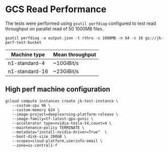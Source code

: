 # GCS Read Performance

The tests were performed using `gsutil perfdiag` configured to test read throughput on parallel read of 50 1000MB files.

```
gsutil perfdiag -o output.json -t rthru -s 1000MB -n 64 -c 16 gs://jk-perf-test-bucket 
```

|Machine type|Mean throughput|
|------------|---------------|
|n1-standard-4|~10GiBit/s|
|n1-standard-16|~23GiBit/s|


## High perf machine configuration
```
gcloud compute instances create jk-test-instance \
   --custom-cpu 96 \
   --custom-memory 624 \
   --image-project=deeplearning-platform-release \
   --image-family=tf-latest-gpu-gvnic \
   --accelerator type=nvidia-tesla-t4,count=4 \
   --maintenance-policy TERMINATE \
   --metadata="install-nvidia-driver=True"  \
   --boot-disk-size 200GB \
   --scopes=cloud-platform,userinfo-email \
   --zone=us-central1-f
```
